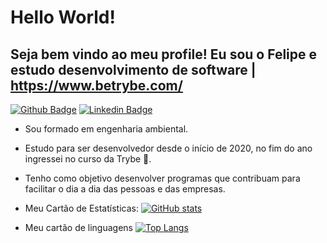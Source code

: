 # Hello World!

## Seja bem vindo ao meu profile! Eu sou o Felipe e estudo desenvolvimento de software | https://www.betrybe.com/

[![Github Badge](https://img.shields.io/badge/-Github-000?style=flat-square&logo=Github&logoColor=white&link=https://github.com/fagnerpsantos)](https://github.com/felipedclc)
[![Linkedin Badge](https://img.shields.io/badge/-LinkedIn-blue?style=flat-square&logo=Linkedin&logoColor=white&link=https://www.linkedin.com/in/fagnerpsantos/)](https://www.linkedin.com/in/felipe-de-carvalho-lopes-cardoso/)

- Sou formado em engenharia ambiental.

- Estudo para ser desenvolvedor desde o início de 2020, no fim do ano ingressei no curso da Trybe :rocket:. 

- Tenho como objetivo desenvolver programas que contribuam para facilitar o dia a dia das pessoas e das empresas. 

* Meu Cartão de Estatísticas:
[![GitHub stats](https://github-readme-stats.vercel.app/api?username=anuraghazra)](https://github.com/felipedclc)

* Meu cartão de linguagens
[![Top Langs](https://github-readme-stats.vercel.app/api/top-langs/?username=anuraghazra)](https://github.com/felipedclc)
